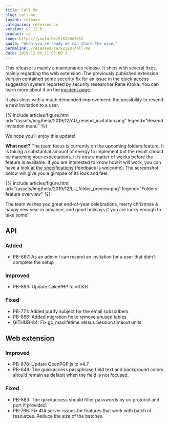 ```yaml
---
title: Call Me
slug: call-me
layout: release
categories: releases ce
version: v2.12.0
product: ce
song: https://youtu.be/StKVS0eI85I
quote: "When you're ready we can share the wine."
permalink: /releases/ce/v2120-call-me
date: 2019-12-06 11:05:00 Z
---
```


This release is mainly a maintenance release. It ships with several fixes, mainly regarding the web extension. 
The previously published extension version contained some security fix for an issue in the quick access suggestion system reported by security researcher Rene Kroka. 
You can learn more about it on the [incident page](https://www.passbolt.com/incidents).

It also ships with a much demanded improvement: the possibility to resend a new invitation to a user.

{% include articles/figure.html
    url="/assets/img/help/2019/12/AD_resend_invitation.png"
    legend="Resend invitation menu"
%}

We hope you’ll enjoy this update!

**What next?** The team focus is currently on the upcoming folders feature. 
It is taking a substantial amount of energy to implement but the result should be matching your expectations.
It is now a matter of weeks before the feature is available. If you are interested to know how it will work, you can have a look at [the specifications](https://docs.google.com/document/d/1pSR97b5emJH5XxMME_lN4CqLUfYFuDw6DGCMJ_XjF-o/edit?usp=sharing) (feedback is welcome).
The screenshot below will give you a glimpse of its look and feel:

{% include articles/figure.html
    url="/assets/img/help/2019/12/LU_folder_preview.png"
    legend="Folders feature overview"
%}

The team wishes you great end-of-year celebrations, merry christmas & happy new year in advance, and good holidays if you are lucky enough to take some!

## API

### Added
- PB-687: As an admin I can resend an invitation for a user that didn't complete the setup

### Improved
- PB-893: Update CakePHP to v3.8.6

### Fixed
- PB-771: Added purify subject for the email subscribers
- PB-856: Added migration fix to remove unused tables
- GITHUB-84: Fix gc_maxlifetime versus Session.timeout units

## Web extension

### Improved
- PB-878: Update OpenPGP.js to v4.7
- PB-649: The quickaccess passphrase field text and background colors should remain as default when the field is not focused.

### Fixed
- PB-883: The quickaccess should filter passwords by uri protocol and port if provided.
- PB-766: Fix 414 server issues for features that work with batch of resources. Reduce the size of the batches.
